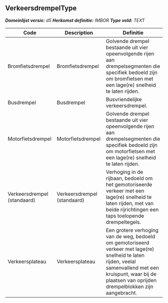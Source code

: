﻿## VerkeersdrempelType

*__Domeinlijst versie:__ d5*
*__Herkomst definitie:__ IMBOR*
*__Type veld:__ TEXT*

|__Code__ |__Description__ |__Definitie__	|
|	---	|	---	|   ---	| 
| Bromfietsdrempel | Bromfietsdrempel | Golvende drempel bestaande uit vier opeenvolgende rijen aan drempelsegmenten die specifiek bedoeld zijn om bromfietsen met een lage(re) snelheid te laten rijden. |
| Busdrempel | Busdrempel | Busvriendelijke verkeersdrempel. |
| Motorfietsdrempel | Motorfietsdrempel | Golvende drempel bestaande uit vier opeenvolgende rijen aan drempelsegmenten die specifiek bedoeld zijn om motorfietsen met een lage(re) snelheid te laten rijden. |
| Verkeersdrempel (standaard) | Verkeersdrempel (standaard) | Verhoging in de rijbaan, bedoeld om het gemotoriseerde verkeer met een lage(re) snelheid te laten rijden, met van beide rijrichtingen een taps toelopende drempeltegels. |
| Verkeersplateau | Verkeersplateau | Een grotere verhoging van de weg, bedoeld om gemotoriseerd verkeer met lage(re) snelheid te laten rijden, veelal samenvallend met een kruispunt, waar bij de plaatsen van oprijden drempelblokken zijn aangebracht. |
